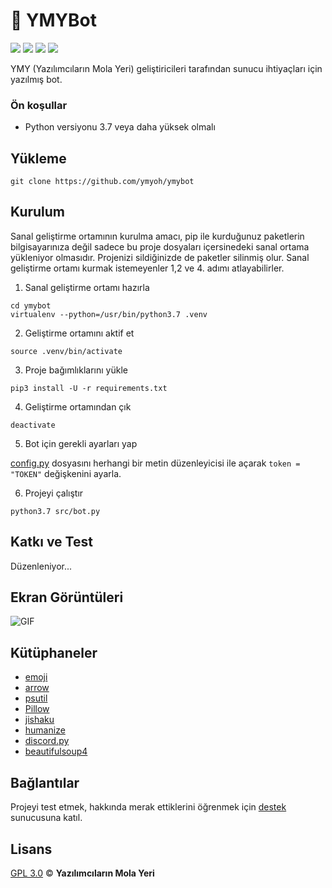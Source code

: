 # :robot: YMYBot

<p>
  <img src="https://img.shields.io/discord/418887354699350028?style=flat">
  <img src="https://img.shields.io/badge/python-3.7-blue">
  <img src="https://img.shields.io/badge/discord-py-blue">
  <img src="https://img.shields.io/badge/code%20style-black-black">
</p>

YMY (Yazılımcıların Mola Yeri) geliştiricileri tarafından sunucu ihtiyaçları için yazılmış bot.

### Ön koşullar
* Python versiyonu 3.7 veya daha yüksek olmalı

## Yükleme
```
git clone https://github.com/ymyoh/ymybot
```

## Kurulum
Sanal geliştirme ortamının kurulma amacı, pip ile kurduğunuz paketlerin bilgisayarınıza değil sadece bu proje dosyaları içersinedeki sanal ortama yükleniyor olmasıdır. Projenizi sildiğinizde de paketler silinmiş olur. Sanal geliştirme ortamı kurmak istemeyenler 1,2 ve 4. adımı atlayabilirler.

1. Sanal geliştirme ortamı hazırla

```
cd ymybot
virtualenv --python=/usr/bin/python3.7 .venv
```

2. Geliştirme ortamını aktif et

```
source .venv/bin/activate
```

3. Proje bağımlıklarını yükle

```
pip3 install -U -r requirements.txt
```

4. Geliştirme ortamından çık

```
deactivate
```

5. Bot için gerekli ayarları yap

[config.py](https://github.com/ymy-discord/ymybot/blob/master/src/config.py) dosyasını herhangi bir metin düzenleyicisi ile açarak `token = "TOKEN"` değişkenini ayarla.

6. Projeyi çalıştır

```
python3.7 src/bot.py
```

## Katkı ve Test
Düzenleniyor...

## Ekran Görüntüleri

![GIF](https://i.imgur.com/6yTRFq1.gif)

## Kütüphaneler
* [emoji](https://github.com/carpedm20/emoji)
* [arrow](https://github.com/crsmithdev/arrow)
* [psutil](https://github.com/giampaolo/psutil)
* [Pillow](https://github.com/python-pillow/Pillow)
* [jishaku](https://github.com/Gorialis/jishaku)
* [humanize](https://github.com/jmoiron/humanize)
* [discord.py](https://github.com/Rapptz/discord.py)
* [beautifulsoup4](https://code.launchpad.net/beautifulsoup)

## Bağlantılar
Projeyi test etmek, hakkında merak ettiklerini öğrenmek için [destek](https://discord.gg/KazHgb2) sunucusuna katıl.

## Lisans
[GPL 3.0](LICENSE) © **Yazılımcıların Mola Yeri**
